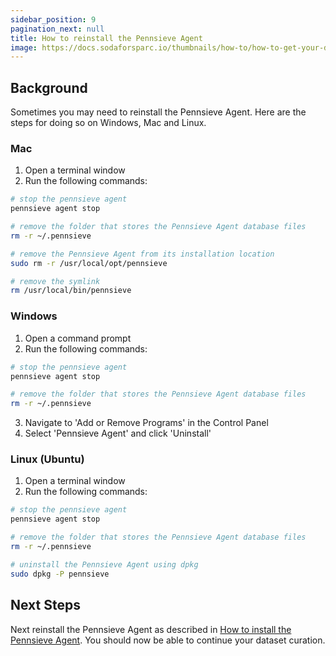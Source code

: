```yaml
---
sidebar_position: 9
pagination_next: null
title: How to reinstall the Pennsieve Agent
image: https://docs.sodaforsparc.io/thumbnails/how-to/how-to-get-your-data-deliverables-document.png
---
```


## Background

Sometimes you may need to reinstall the Pennsieve Agent. Here are the steps for doing so on Windows, Mac and Linux.

### Mac

1. Open a terminal window
2. Run the following commands:

```bash
# stop the pennsieve agent
pennsieve agent stop

# remove the folder that stores the Pennsieve Agent database files
rm -r ~/.pennsieve

# remove the Pennsieve Agent from its installation location
sudo rm -r /usr/local/opt/pennsieve

# remove the symlink
rm /usr/local/bin/pennsieve
```

### Windows

1. Open a command prompt
2. Run the following commands:

```bash
# stop the pennsieve agent
pennsieve agent stop

# remove the folder that stores the Pennsieve Agent database files
rm -r ~/.pennsieve
```

3. Navigate to 'Add or Remove Programs' in the Control Panel
4. Select 'Pennsieve Agent' and click 'Uninstall'

### Linux (Ubuntu)

1. Open a terminal window
2. Run the following commands:

```bash
# stop the pennsieve agent
pennsieve agent stop

# remove the folder that stores the Pennsieve Agent database files
rm -r ~/.pennsieve

# uninstall the Pennsieve Agent using dpkg
sudo dpkg -P pennsieve
```

## Next Steps

Next reinstall the Pennsieve Agent as described in [How to install the Pennsieve Agent](../getting-started//organize-and-submit-sparc-datasets-with-soda.md).
You should now be able to continue your dataset curation.

